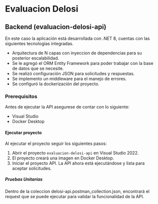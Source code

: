 # Evaluacion Delosi

## Backend (evaluacion-delosi-api)

En este caso la aplicación está desarrollada con .NET 8, cuentas con las siguientes tecnologías integradas.

- Arquitectura de N capas con inyeccion de dependencias para su posterior escalabilidad.
- Se le agregó el ORM Entity Framework para poder trabajar con la base de datos que se necesite.
- Se realizó configuración JSON para solicitudes y respuestas.
- Se implemento un middleware para el manejo de errores.
- Se configuró la dockerización del proyecto.

### Prerequisitos

Antes de ejecutar la API asegurese de contar con lo siguiente:

- Visual Studio
- Docker Desktop

#### Ejecutar proyecto

Al ejecutar el proyecto seguir los siguientes pasos:

1. Abrir el proyecto `evaluacion-delosi-api` en Visual Studio 2022.
2. El proyecto creará una imagen en Docker Desktop.
3. Iniciar el proyecto API. La API ahora está ejecutándose y lista para aceptar solicitudes.

##### Pruebas Unitarias

Dentro de la coleccion delosi-api.postman_collection.json, encontrará el request que se puede ejecutar para validar la funcionalidad de la API.
